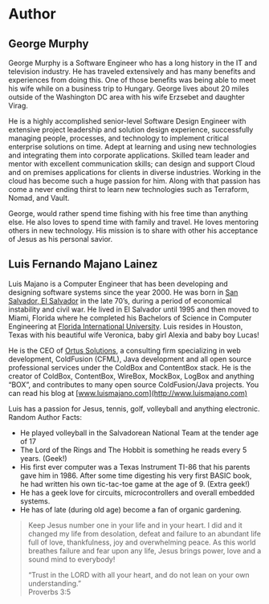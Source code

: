 # Author

## George Murphy

George Murphy is a Software Engineer who has a long history in the IT and television industry. He has traveled extensively and has many benefits and experiences from doing this. One of those benefits was being able to meet his wife while on a business trip to Hungary. George lives about 20 miles outside of the Washington DC area with his wife Erzsebet  and daughter Virag. 

He is a highly accomplished senior-level Software Design Engineer with extensive project leadership and solution design experience, successfully managing people, processes, and technology to implement critical enterprise solutions on time. Adept at learning and using new technologies and integrating them into corporate applications. Skilled team leader and mentor with excellent communication skills; can design and support Cloud and on premises applications for clients in diverse industries. Working in the cloud has become such a huge passion for him. Along with that passion has come a never ending thirst to learn new technologies such as Terraform, Nomad, and Vault.

George, would rather spend time fishing with his free time than anything else. He also loves to spend time with family and travel. He loves mentoring others in new technology. His mission is to share with other his acceptance of Jesus as his personal savior.

## Luis Fernando Majano Lainez

Luis Majano is a Computer Engineer that has been developing and designing software systems since the year 2000. He was born in [San Salvador, El Salvador](http://en.wikipedia.org/wiki/El_Salvador) in the late 70’s, during a period of economical instability and civil war. He lived in El Salvador until 1995 and then moved to Miami, Florida where he completed his Bachelors of Science in Computer Engineering at [Florida International University](http://fiu.edu). Luis resides in Houston, Texas with his beautiful wife Veronica, baby girl Alexia and baby boy Lucas!

He is the CEO of [Ortus Solutions](http://www.ortussolutions.com), a consulting firm specializing in web development, ColdFusion \(CFML\), Java development and all open source professional services under the ColdBox and ContentBox stack. He is the creator of ColdBox, ContentBox, WireBox, MockBox, LogBox and anything “BOX”, and contributes to many open source ColdFusion/Java projects. You can read his blog at [www.luismajano.com](http://www.luismajano.com)

Luis has a passion for Jesus, tennis, golf, volleyball and anything electronic. Random Author Facts:

* He played volleyball in the Salvadorean National Team at the tender age of 17
* The Lord of the Rings and The Hobbit is something he reads every 5 years. \(Geek!\)
* His first ever computer was a Texas Instrument TI-86 that his parents gave him in 1986. After some time digesting his very first BASIC book, he had written his own tic-tac-toe game at the age of 9. \(Extra geek!\)
* He has a geek love for circuits, microcontrollers and overall embedded systems.
* He has of late \(during old age\) become a fan of organic gardening.

> Keep Jesus number one in your life and in your heart. I did and it changed my life from desolation, defeat and failure to an abundant life full of love, thankfulness, joy and overwhelming peace. As this world breathes failure and fear upon any life, Jesus brings power, love and a sound mind to everybody!
>
> “Trust in the LORD with all your heart, and do not lean on your own understanding.”   
>  Proverbs 3:5

